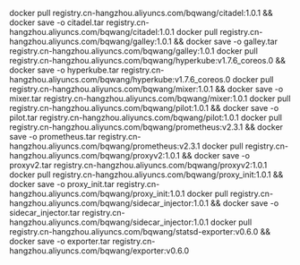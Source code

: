 docker pull registry.cn-hangzhou.aliyuncs.com/bqwang/citadel:1.0.1 &&            docker save -o citadel.tar registry.cn-hangzhou.aliyuncs.com/bqwang/citadel:1.0.1
docker pull registry.cn-hangzhou.aliyuncs.com/bqwang/galley:1.0.1  &&            docker save -o galley.tar  registry.cn-hangzhou.aliyuncs.com/bqwang/galley:1.0.1
docker pull registry.cn-hangzhou.aliyuncs.com/bqwang/hyperkube:v1.7.6_coreos.0  && docker save -o hyperkube.tar  registry.cn-hangzhou.aliyuncs.com/bqwang/hyperkube:v1.7.6_coreos.0
docker pull registry.cn-hangzhou.aliyuncs.com/bqwang/mixer:1.0.1   &&  docker save -o mixer.tar  registry.cn-hangzhou.aliyuncs.com/bqwang/mixer:1.0.1
docker pull registry.cn-hangzhou.aliyuncs.com/bqwang/pilot:1.0.1  &&  docker save -o pilot.tar  registry.cn-hangzhou.aliyuncs.com/bqwang/pilot:1.0.1
docker pull registry.cn-hangzhou.aliyuncs.com/bqwang/prometheus:v2.3.1  &&  docker save -o prometheus.tar  registry.cn-hangzhou.aliyuncs.com/bqwang/prometheus:v2.3.1
docker pull registry.cn-hangzhou.aliyuncs.com/bqwang/proxyv2:1.0.1   &&  docker save -o proxyv2.tar  registry.cn-hangzhou.aliyuncs.com/bqwang/proxyv2:1.0.1
docker pull registry.cn-hangzhou.aliyuncs.com/bqwang/proxy_init:1.0.1  &&  docker save -o proxy_init.tar  registry.cn-hangzhou.aliyuncs.com/bqwang/proxy_init:1.0.1
docker pull registry.cn-hangzhou.aliyuncs.com/bqwang/sidecar_injector:1.0.1  &&  docker save -o sidecar_injector.tar  registry.cn-hangzhou.aliyuncs.com/bqwang/sidecar_injector:1.0.1
docker pull registry.cn-hangzhou.aliyuncs.com/bqwang/statsd-exporter:v0.6.0  &&  docker save -o exporter.tar  registry.cn-hangzhou.aliyuncs.com/bqwang/exporter:v0.6.0